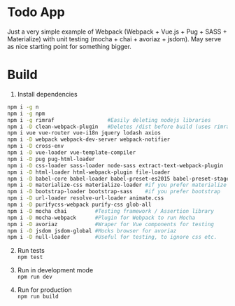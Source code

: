 # Todo App
Just a very simple example of Webpack (Webpack + Vue.js + Pug + SASS + Materialize) with unit testing (mocha + chai + avoriaz + jsdom). May serve as nice starting point for something bigger.

# Build 

1. Install dependencies<br />
```bash
npm i -g n 
npm i -g npm
npm i -g rimraf                 #Easily deleting nodejs libraries
npm i -D clean-webpack-plugin   #Deletes /dist before build (uses rimraf)
npm i vue vue-router vue-i18n jquery lodash axios
npm i -D webpack webpack-dev-server webpack-notifier
npm i -D cross-env 
npm i -D vue-loader vue-template-compiler 
npm i -D pug pug-html-loader
npm i -D css-loader sass-loader node-sass extract-text-webpack-plugin
npm i -D html-loader html-webpack-plugin file-loader
npm i -D babel-core babel-loader babel-preset-es2015 babel-preset-stage-2
npm i -D materialize-css materialize-loader #if you prefer materialize
npm i -D bootstrap-loader bootstrap-sass    #if you prefer bootstrap
npm i -D url-loader resolve-url-loader animate.css
npm i -D purifycss-webpack purify-css glob-all
npm i -D mocha chai         #Testing framework / Assertion library
npm i -D mocha-webpack      #Plugin for Webpack to run Mocha
npm i -D avoriaz            #Wraper for Vue components for testing
npm i -D jsdom jsdom-global #Mocks browser for avoriaz
npm i -D null-loader        #Useful for testing, to ignore css etc.
```

2. Run tests<br />
`npm test`

3. Run in development mode<br />
`npm run dev`

4. Run for production<br />
`npm run build`